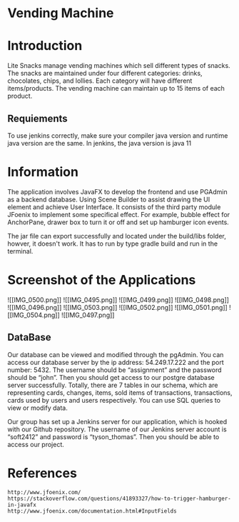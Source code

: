 # Vending Machine


# Introduction
Lite Snacks manage vending machines which sell different types of snacks. The snacks are maintained under four different categories: drinks, chocolates, chips, and lollies. Each category will have different items/products. The vending machine can maintain up to 15 items of each product. 

## Requiements
To use jenkins correctly, make sure your compiler java version and runtime java version are the same. In jenkins, the java version is java 11

# Information
The application involves JavaFX to develop the frontend and use PGAdmin as a backend database. Using Scene Builder to assist drawing the UI element and achieve User Interface. It consists of the third party module JFoenix to implement some specifical effect. For example, bubble effect for AnchorPane, drawer box to turn it or off and set up hamburger icon events. 

The jar file can export successfully and located under the build/libs folder, howver, it doesn't work. It has to run by type gradle build and run in the terminal. 

#  Screenshot of the Applications
![[IMG_0500.png]]
![[IMG_0495.png]]
![[IMG_0499.png]]
![[IMG_0498.png]]
![[IMG_0496.png]]
![[IMG_0503.png]]
![[IMG_0502.png]]
![[IMG_0501.png]]
![[IMG_0504.png]]
![[IMG_0497.png]]

## DataBase
Our database can be viewed and modified through the pgAdmin. You can access our database server by the ip address: 54.249.17.222 and the port number: 5432. The username should be “assignment” and the password should be “john”. Then you should get access to our postgre database server successfully.
Totally, there are 7 tables in our schema, which are representing cards, changes, items, sold items of transactions, transactions, cards used by users and users respectively. You can use SQL queries to view or modify data.

Our group has set up a Jenkins server for our application, which is hooked with our Github repository. The username of our Jenkins server account is “soft2412” and password is “tyson_thomas”. Then you should be able to access our project.

# References
    http://www.jfoenix.com/
    https://stackoverflow.com/questions/41893327/how-to-trigger-hamburger-in-javafx
    http://www.jfoenix.com/documentation.html#InputFields
